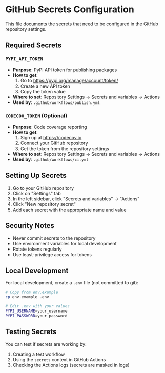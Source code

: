 # GitHub Secrets Configuration

This file documents the secrets that need to be configured in the GitHub repository settings.

## Required Secrets

### `PYPI_API_TOKEN`
- **Purpose**: PyPI API token for publishing packages
- **How to get**: 
  1. Go to https://pypi.org/manage/account/token/
  2. Create a new API token
  3. Copy the token value
- **Where to set**: Repository Settings → Secrets and variables → Actions
- **Used by**: `.github/workflows/publish.yml`

### `CODECOV_TOKEN` (Optional)
- **Purpose**: Code coverage reporting
- **How to get**: 
  1. Sign up at https://codecov.io
  2. Connect your GitHub repository
  3. Get the token from the repository settings
- **Where to set**: Repository Settings → Secrets and variables → Actions
- **Used by**: `.github/workflows/ci.yml`

## Setting Up Secrets

1. Go to your GitHub repository
2. Click on "Settings" tab
3. In the left sidebar, click "Secrets and variables" → "Actions"
4. Click "New repository secret"
5. Add each secret with the appropriate name and value

## Security Notes

- Never commit secrets to the repository
- Use environment variables for local development
- Rotate tokens regularly
- Use least-privilege access for tokens

## Local Development

For local development, create a `.env` file (not committed to git):

```bash
# Copy from env.example
cp env.example .env

# Edit .env with your values
PYPI_USERNAME=your_username
PYPI_PASSWORD=your_password
```

## Testing Secrets

You can test if secrets are working by:

1. Creating a test workflow
2. Using the `secrets` context in GitHub Actions
3. Checking the Actions logs (secrets are masked in logs)
